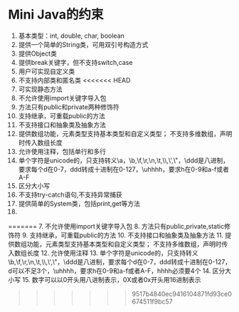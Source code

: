 # Mini Java的约束
1. 基本类型：int, double, char, boolean
2. 提供一个简单的String类，可用双引号构造方式
3. 提供Object类
4. 提供break关键字，但不支持switch,case
5. 用户可实现自定义类
6. 不支持内部类和匿名类
<<<<<<< HEAD
7. 可实现静态方法
8. 不允许使用import关键字导入包
9. 方法只有public和private两种修饰符
10. 支持继承，可重载public的方法
11. 不支持接口和抽象类及抽象方法
12. 提供数组功能，元素类型支持基本类型和自定义类型； 不支持多维数组，声明时传入数组长度
13. 允许使用注释，包括单行和多行
14. 单个字符是unicode的，只支持转义\\a，\\b,\\f,\\r,\\n,\\t,\\\\,\\',\\"，\\ddd是八进制，要求每个d在0-7，ddd转成十进制在0-127，\\uhhhh，要求h在0-9和a-f或者A-F
15. 区分大小写
16. 不支持try-catch语句,不支持异常捕获
17. 提供简单的System类，包括print,get等方法
18. 
=======
7. 不允许使用import关键字导入包
8. 方法只有public,private,static修饰符
9. 支持继承，可重载public的方法
10. 不支持接口和抽象类及抽象方法
11. 提供数组功能，元素类型支持基本类型和自定义类型； 不支持多维数组，声明时传入数组长度
12. 允许使用注释
13. 单个字符是unicode的，只支持转义\\b,\\f,\\r,\\n,\\t,\\\\,\\',\\"，\\ddd是八进制，要求每个d在0-7，ddd转成十进制在0-127，d可以不足3个，\\uhhhh，要求h在0-9和a-f或者A-F，hhhh必须要4个
14. 区分大小写
15. 数字可以以0开头用八进制表示，0X或者0x开头用16进制表示
>>>>>>> 9517b4840ec9416104871fd93ce0674511f9bc57
